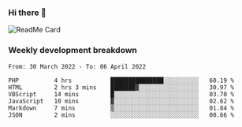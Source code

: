 ### Hi there 👋

<!--
**itzcy/itzcy** is a ✨ _special_ ✨ repository because its `README.md` (this file) appears on your GitHub profile.

Here are some ideas to get you started:

- 🔭 I’m currently working on ...
- 🌱 I’m currently learning ...
- 👯 I’m looking to collaborate on ...
- 🤔 I’m looking for help with ...
- 💬 Ask me about ...
- 📫 How to reach me: ...
- 😄 Pronouns: ...
- ⚡ Fun fact: ...
-->
![ReadMe Card](https://github-readme-stats.vercel.app/api?username=itzcy&show_icons=true&title_color=2d3198&icon_color=797cb8&text_color=24292e&bg_color=f6f8fa)

### Weekly development breakdown
<!--START_SECTION:waka-->

```text
From: 30 March 2022 - To: 06 April 2022

PHP          4 hrs           ███████████████░░░░░░░░░░   60.19 %
HTML         2 hrs 3 mins    ███████▓░░░░░░░░░░░░░░░░░   30.97 %
VBScript     14 mins         █░░░░░░░░░░░░░░░░░░░░░░░░   03.70 %
JavaScript   10 mins         ▓░░░░░░░░░░░░░░░░░░░░░░░░   02.62 %
Markdown     7 mins          ▒░░░░░░░░░░░░░░░░░░░░░░░░   01.84 %
JSON         2 mins          ░░░░░░░░░░░░░░░░░░░░░░░░░   00.66 %
```

<!--END_SECTION:waka-->
